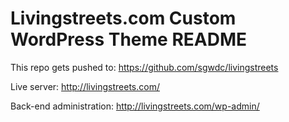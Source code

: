 # Livingstreets.com Custom WordPress Theme README

This repo gets pushed to: https://github.com/sgwdc/livingstreets

Live server: http://livingstreets.com/

Back-end administration: http://livingstreets.com/wp-admin/
